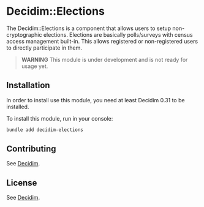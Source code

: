 # Decidim::Elections

The Decidim::Elections is a component that allows users to setup non-cryptographic elections. Elections are basically polls/surveys with census access management built-in. This allows registered or non-registered users to directly participate in them.

> **WARNING**
> This module is under development and is not ready for usage yet.

## Installation

In order to install use this module, you need at least Decidim 0.31 to be installed.

To install this module, run in your console:

```bash
bundle add decidim-elections
```

## Contributing

See [Decidim](https://github.com/decidim/decidim).

## License

See [Decidim](https://github.com/decidim/decidim).
